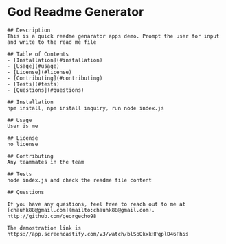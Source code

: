 # God Readme Generator
    ## Description
    This is a quick readme genarator apps demo. Prompt the user for input and write to the read me file
    
    ## Table of Contents
    - [Installation](#installation)
    - [Usage](#usage)
    - [License](#license)
    - [Contributing](#contributing)
    - [Tests](#tests)
    - [Questions](#questions)

    ## Installation
    npm install, npm install inquiry, run node index.js

    ## Usage
    User is me

    ## License
    no license

    ## Contributing
    Any teammates in the team

    ## Tests
    node index.js and check the readme file content

    ## Questions
    
    If you have any questions, feel free to reach out to me at [chauhk88@gmail.com](mailto:chauhk88@gmail.com).
    http://github.com/georgecho98

    The demostration link is 
    https://app.screencastify.com/v3/watch/blSpQkxkHPqplD46Fh5s